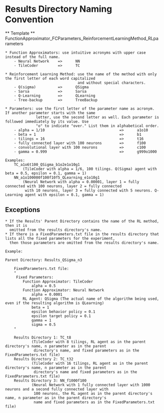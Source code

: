 
# Results Directory Naming Convention

** Template **
FunctionApproximator_FCParameters_ReinforcementLearningMethod_RLparameters

    * Function Approximators: use intuitive acronyms with upper case instead of the full name.
        - Neural Network    =>      NN
        - TileCoder         =>      TC

    * Reinforcement Learning Method: use the name of the method with only the first letter of each word capitalized
                                     and without special characters.
        - Q(sigma)          =>      QSigma
        - Sarsa             =>      Sarsa
        - Q-Learning        =>      QLearning
        - Tree-backup       =>      TreeBackup

    * Parameters: use the first letter of the parameter name as acronym. If another parameter starts with the same
                  letter, use the second letter as well. Each parameter is followed immediately by its value. Use
                  "o" to indicate "over." List them in alphabetical order.
        - alpha = 1/10                                  =>      a1o10
        - beta = 1                                      =>      b1
        - tilings = 16                                  =>      t16
        - fully connected layer with 100 neurons        =>      f100
        - convolutional layer with 100 neurons          =>      c100
        - gamma = 0.999                                 =>      g999o1000

    Examples:
        TC_a1o6t100_QSigma_b1o2e1o10g1
            (TileCoder with alpha = 1/6, 100 tilings. Q(Sigma) agent with beta = 0.5, epsilon = 0.1, gamma = 1)
        NN_a1o100000f100f10f5_QLearning_e1o10g1
            (Neural Network with alpha = 0.00001, layer 1 = fully connected with 100 neurons, layer 2 = fully connected
             with 10 neurons, layer 3 = fully connected with 5 neurons. Q-Learning agent with epsilon = 0.1, gamma = 1)


## Exceptions
    * If the Results' Parent Directory contains the name of the RL method, then it is
      omitted from the results directory's name.
    * If there is a FixedParameters.txt file in the results directory that lists all the fixed parameters for the experiment,
      then those parameters are omitted from the results directory's name.

    Example:

    Parent Directory: Results_QSigma_n3

        FixedParameters.txt file:
        "
         Fixed Parameters:
            Function Approximator: TileCoder
                alpha = 0.5
            Function Approximator: Neural Network
                alpha = 0.0001
            RL Agent: QSigma (The actual name of the algorithm being used, even if the resulting algorithm is QLearning)
                beta = 1
                epsilon behavior policy = 0.1
                epsilon target policy = 0.1
                gamma = 1
                sigma = 0.5
        "

        Results Directory 1: TC_t8
                (TileCoder with 8 tilings, RL agent as in the parent directory's name, n parameter as in the parent
                 directory's name, and fixed parameters as in the FixedParameters.txt file)
        Results Directory 2: TC_t32
                (TileCoder with 16 tilings, RL agent as in the parent directory's name, n parameter as in the parent
                 directory's name and fixed parameters as in the FixedParameters.txt file)
        Results Directory 3: NN_f1000f100
                (Neural Network with 1 fully connected layer with 1000 neurons and a second fully connected layer with
                 100 neurons, the RL agent as in the parent directory's name, n parameter as in the parent directory's
                 name and fixed parameters as in the FixedParameters.txt file)
